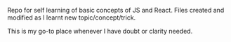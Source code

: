 Repo for self learning of basic concepts of JS and React. Files created and modified as I learnt new topic/concept/trick.

This is my go-to place whenever I have doubt or clarity needed. 
